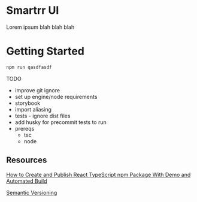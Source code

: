 # Smartrr UI

Lorem ipsum blah blah blah

# Getting Started

```bash
npm run qasdfasdf
```

TODO
- improve git ignore
- set up engine/node requirements
- storybook
- import aliasing
- tests - ignore dist files
- add husky for precommit tests to run
- prereqs
  - tsc
  - node



## Resources
[How to Create and Publish React TypeScript npm Package With Demo and Automated Build](https://betterprogramming.pub/how-to-create-and-publish-react-typescript-npm-package-with-demo-and-automated-build-80c40ec28aca#a15d)

[Semantic Versioning](https://www.freecodecamp.org/news/semantic-versioning-1fd6f57749f7/)